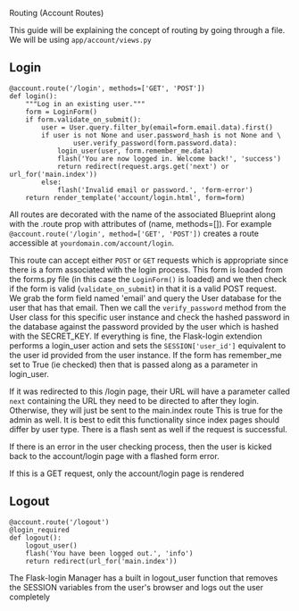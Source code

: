 Routing (Account Routes)

This guide will be explaining the concept of routing by going through a file. We will be using `app/account/views.py`

## Login

```
@account.route('/login', methods=['GET', 'POST'])
def login():
    """Log in an existing user."""
    form = LoginForm()
    if form.validate_on_submit():
        user = User.query.filter_by(email=form.email.data).first()
        if user is not None and user.password_hash is not None and \
                user.verify_password(form.password.data):
            login_user(user, form.remember_me.data)
            flash('You are now logged in. Welcome back!', 'success')
            return redirect(request.args.get('next') or url_for('main.index'))
        else:
            flash('Invalid email or password.', 'form-error')
    return render_template('account/login.html', form=form)
```
All routes are decorated with the name of the associated Blueprint along
with the .route prop with attributes of (name, methods=[]). For example
`@account.route('/login', method=['GET', 'POST'])` creates a route accessible
at `yourdomain.com/account/login`.

This route can accept either `POST` or `GET`
requests which is appropriate since there is a form associated with the
login process. This form is loaded from the forms.py file (in this case
the `LoginForm()` is loaded) and we then check if the form is valid
(`validate_on_submit`) in that it is a valid POST request.
We grab the form field named 'email' and query the User database for the
user that has that email. Then we call the `verify_password` method
from the User class for this specific user instance and check the hashed
password in the database against the password provided by the user which
is hashed with the SECRET_KEY. If everything is fine, the Flask-login
extendion performs a login_user action and sets the `SESSION['user_id']`
equivalent to the user id provided from the user instance. If the
form has remember_me set to True (ie checked) then that is passed along
as a parameter in login_user.

If it was redirected to this /login page, their URL will have a parameter
called `next` containing the URL they need to be directed to after they
login. Otherwise, they will just be sent to the main.index route
This is true for the admin as well. It is best to edit this functionality
since index pages should differ by user type. There is a flash sent as well
if the request is successful.

If there is an error in the user checking process, then the user is kicked
back to the account/login page with a flashed form error.

If this is a GET request, only the account/login page is rendered

## Logout

```
@account.route('/logout')
@login_required
def logout():
    logout_user()
    flash('You have been logged out.', 'info')
    return redirect(url_for('main.index'))
```

The Flask-login Manager has a built in logout_user function that
removes the SESSION variables from the user's browser and logs out
the user completely

